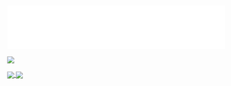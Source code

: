 <img src="header.svg" width="800" height="100" alt="soundeffects">

![](https://komarev.com/ghpvc/?username=soundeffects&color=ff69b4)

<a href="https://github.com/anuraghazra/github-readme-stats">
  <img align="center" src="https://github-readme-stats.vercel.app/api?username=soundeffects&show_icons=true&theme=radical&count_private=true" />
  <img align="center" src="https://github-readme-stats.vercel.app/api/top-langs/?username=soundeffects&layout=compact&theme=radical&count_private=true" />
</a>

<!--
**soundeffects/soundeffects** is a ✨ _special_ ✨ repository because its `README.md` (this file) appears on your GitHub profile.

Here are some ideas to get you started:

- 🔭 I’m currently working on ...
- 🌱 I’m currently learning ...
- 👯 I’m looking to collaborate on ...
- 🤔 I’m looking for help with ...
- 💬 Ask me about ...
- 📫 How to reach me: ...
- 😄 Pronouns: ...
- ⚡ Fun fact: ...
-->
